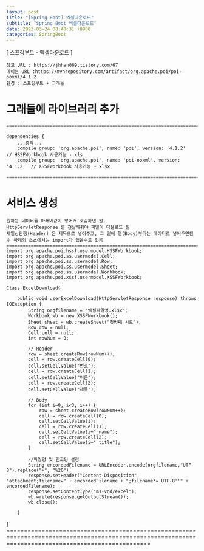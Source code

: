 ```yaml
---
layout: post
title: "[Spring Boot] 엑셀다운로드"
subtitle: "Spring Boot 엑셀다운로드"
date: 2023-03-24 08:40:31 +0900
categories: SpringBoot
---
```

[ 스프링부트 - 엑셀다운로드 ] 

	참고 URL : https://jhhan009.tistory.com/67
	메이븐 URL :https://mvnrepository.com/artifact/org.apache.poi/poi-ooxml/4.1.2
	환경 : 스프링부트 + 그래들
	


# 그래들에 라이브러리 추가

	=====================================================================================================================================================

	dependencies {
		...중략...
		compile group: 'org.apache.poi', name: 'poi', version: '4.1.2'        // HSSFWorkbook 사용가능 - xls
		compile group: 'org.apache.poi', name: 'poi-ooxml', version: '4.1.2'  // XSSFWorkbook 사용가능 - xlsx

	=====================================================================================================================================================


# 서비스 생성
	원하는 데이터를 아래와같이 넣어서 호출하면 됩,
	HttpServletResponse 를 전달해줘야 파일이 다운로드 됨
	제일상단행(Header) 은 제목으로 넣어주고, 그 밑에 행(Body)부터는 데이터로 넣어주면됨
	※ 아래의 소스에서는 import가 없을수도 있음
	=====================================================================================================================================================
	import org.apache.poi.hssf.usermodel.HSSFWorkbook;
	import org.apache.poi.ss.usermodel.Cell;
	import org.apache.poi.ss.usermodel.Row;
	import org.apache.poi.ss.usermodel.Sheet;
	import org.apache.poi.ss.usermodel.Workbook;
	import org.apache.poi.xssf.usermodel.XSSFWorkbook;
		
	Class ExcelDownload{	

		public void userExcelDownload(HttpServletResponse response) throws IOException {
			String orgfilename = "엑셀파일명.xlsx";
			Workbook wb = new XSSFWorkbook();
			Sheet sheet = wb.createSheet("첫번째 시트");
			Row row = null;
			Cell cell = null;
			int rowNum = 0;

			// Header
			row = sheet.createRow(rowNum++);
			cell = row.createCell(0);
			cell.setCellValue("번호");
			cell = row.createCell(1);
			cell.setCellValue("이름");
			cell = row.createCell(2);
			cell.setCellValue("제목");

			// Body
			for (int i=0; i<3; i++) {
				row = sheet.createRow(rowNum++);
				cell = row.createCell(0);
				cell.setCellValue(i);
				cell = row.createCell(1);
				cell.setCellValue(i+"_name");
				cell = row.createCell(2);
				cell.setCellValue(i+"_title");
			}

			//파일명 및 인코딩 설정
			String encordedFilename = URLEncoder.encode(orgfilename,"UTF-8").replace("+", "%20");
			response.setHeader("Content-Disposition", "attachment;filename=" + encordedFilename + ";filename*= UTF-8''" + encordedFilename);
			response.setContentType("ms-vnd/excel");
			wb.write(response.getOutputStream());
			wb.close();

		}
}
	=====================================================================================================================================================                                                                                                                                                                                                                                                                                                                                                                                                                                                                                                                                                                                                                                                                                                                                                                                                                                                                                                                                                                                                                                                                                                                                                                                                                                                                                                                                                                                                                                                                                                                                                                                                                                                                                                                                                                                                                                                                                                                                                                                                                                                                                                                                                                                                                                                                                                                                                                                                                                                                                                                                                                                                                                                                                                                                                                                                                                                                                                                                                                          
